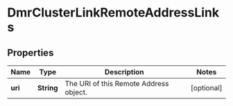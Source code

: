

# DmrClusterLinkRemoteAddressLinks


## Properties

| Name | Type | Description | Notes |
|------------ | ------------- | ------------- | -------------|
|**uri** | **String** | The URI of this Remote Address object. |  [optional] |



